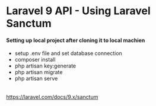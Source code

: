 <h1>Laravel 9 API - Using Laravel Sanctum</h1>

<h4>Setting up local project after cloning it to local machien</h4>

<p>
    <ul>
        <li>setup .env file and set database connection</li>
        <li>composer install</li>
        <li>php artisan key:generate</li>
        <li>php artisan migrate</li>
        <li>php artisan serve</li>
    </ul>
</p>


<h6></h6>
<a href="https://laravel.com/docs/9.x/sanctum" target="_blank">https://laravel.com/docs/9.x/sanctum</a>
